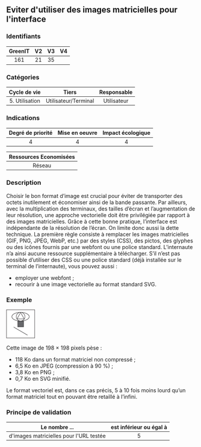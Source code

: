 ## Eviter d'utiliser des images matricielles pour l'interface

### Identifiants

| GreenIT |  V2  |  V3  |  V4  |
|:-------:|:----:|:----:|:----:|
|  161    | 21  | 35  |      |

### Catégories

| Cycle de vie |  Tiers  |  Responsable  |
|:---------:|:----:|:----:|
| 5. Utilisation | Utilisateur/Terminal | Utilisateur |

### Indications

| Degré de priorité |      Mise en oeuvre       |  Impact écologique    |
|:-------------------:|:-------------------------:|:---------------------:|
| 4 | 4 | 4 |

|Ressources Economisées                                      |
|:----------------------------------------------------------:|
|  Réseau  |

### Description

Choisir le bon format d’image est crucial pour éviter de transporter des octets inutilement et économiser ainsi de la bande passante. 
Par ailleurs, avec la multiplication des terminaux, des tailles d’écran et l’augmentation de leur résolution, une approche vectorielle
doit être privilégiée par rapport à des images matricielles.
Grâce à cette bonne pratique, l’interface est indépendante de la résolution de l’écran. On limite donc aussi la dette technique.
La première règle consiste à remplacer les images matricielles (GIF, PNG, JPEG, WebP, etc.) par des styles (CSS), des pictos,
des glyphes ou des icônes fournis par une webfont ou une police standard. L’internaute n’a ainsi aucune ressource supplémentaire à télécharger.
S’il n’est pas possible d’utiliser des CSS ou une police standard (déjà installée sur le terminal de l’internaute), vous pouvez aussi :
 - employer une webfont ;
 - recourir à une image vectorielle au format standard SVG.


### Exemple


![img.png](img.png)

Cette image de 198 × 198 pixels pèse : 
 - 118 Ko dans un format matriciel non compressé ;
 - 6,5 Ko en JPEG (compression à 90 %) ;
 - 3,8 Ko en PNG ;
 - 0,7 Ko en SVG minifié.

Le format vectoriel est, dans ce cas précis, 5 à 10 fois moins lourd qu’un format matriciel tout en pouvant être retaillé à l’infini.

### Principe de validation

| Le nombre ...     | est inférieur ou égal à   |  
|-------------------|:-------------------------:|
| d'images matricielles pour l'URL testée   | 5  |
